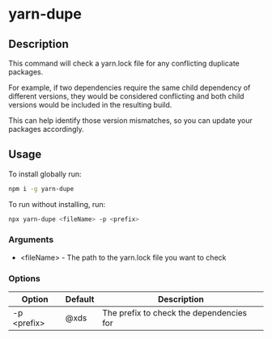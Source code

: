# yarn-dupe

## Description
This command will check a yarn.lock file for any conflicting duplicate packages. 

For example, if two dependencies require the same child dependency of different versions, they would be considered conflicting and both child versions would be included in the resulting build.

This can help identify those version mismatches, so you can update your packages accordingly.

## Usage

To install globally run: 
```bash
npm i -g yarn-dupe
```

To run without installing, run:
```bash
npx yarn-dupe <fileName> -p <prefix>
```

### Arguments
- \<fileName> - The path to the yarn.lock file you want to check

### Options

|Option|Default|Description|
|------|-------|-----------|
|-p \<prefix\>| @xds |The prefix to check the dependencies for|
